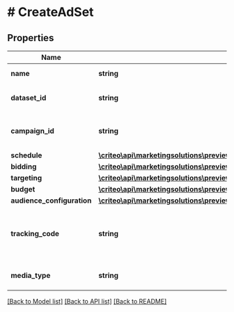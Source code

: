 # # CreateAdSet

## Properties

Name | Type | Description | Notes
------------ | ------------- | ------------- | -------------
**name** | **string** | Name of the ad set | [optional]
**dataset_id** | **string** | Dataset id of this ad set | [optional]
**campaign_id** | **string** | Campaign id this ad set belongs to | [optional]
**schedule** | [**\criteo\api\marketingsolutions\preview\Model\CreateAdSetSchedule**](CreateAdSetSchedule.md) |  | [optional]
**bidding** | [**\criteo\api\marketingsolutions\preview\Model\CreateAdSetBidding**](CreateAdSetBidding.md) |  | [optional]
**targeting** | [**\criteo\api\marketingsolutions\preview\Model\CreateAdSetTargeting**](CreateAdSetTargeting.md) |  | [optional]
**budget** | [**\criteo\api\marketingsolutions\preview\Model\CreateAdSetBudget**](CreateAdSetBudget.md) |  | [optional]
**audience_configuration** | [**\criteo\api\marketingsolutions\preview\Model\CreateAdSetAudienceConfiguration**](CreateAdSetAudienceConfiguration.md) |  | [optional]
**tracking_code** | **string** | The click tracking code associated to this Ad Set. | [optional]
**media_type** | **string** | Media type for the ad set | [optional]

[[Back to Model list]](../../README.md#models) [[Back to API list]](../../README.md#endpoints) [[Back to README]](../../README.md)
